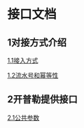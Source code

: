 # 接口文档
## 1对接方式介绍
[1.1接入方式](base/opengw_1.1.md)

[1.2流水号和幂等性](base/1.2.md)
## 2开普勒提供接口
[2.1公共参数](interface/common_2.1.md)
